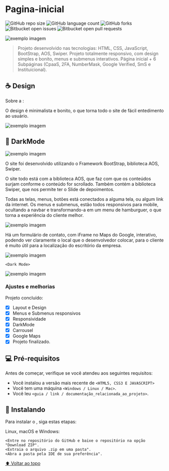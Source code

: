 # Pagina-inicial
 
 <!---Esses são exemplos. Veja https://shields.io para outras pessoas ou para personalizar este conjunto de escudos. Você pode querer incluir dependências, status do projeto e informações de licença aqui--->

![GitHub repo size](https://img.shields.io/github/repo-size/iuricode/README-template?style=for-the-badge)
![GitHub language count](https://img.shields.io/github/languages/count/iuricode/README-template?style=for-the-badge)
![GitHub forks](https://img.shields.io/github/forks/iuricode/README-template?style=for-the-badge)
![Bitbucket open issues](https://img.shields.io/bitbucket/issues/iuricode/README-template?style=for-the-badge)
![Bitbucket open pull requests](https://img.shields.io/bitbucket/pr-raw/iuricode/README-template?style=for-the-badge)

<img src=".\Tela-de-Autenticacao/Tela de Autenticação.png" alt="exemplo imagem">

> Projeto desenvolvido nas tecnologias: HTML, CSS, JavaScript, BootStrap, AOS, Swiper.
> Projeto totalmente responsivo, com design simples e bonito, menus e submenus interativos.
> Página inicial + 6 Subpáginas (CpaaS, 2FA, NumberMask, Google Verified, SmS e Instituicional).

## ☕ Design <Pagina-inicial>

Sobre a <Pagina-inicial>:

O design é minimalista e bonito, o que torna todo o site de fácil entedimento ao usuário.

<img src=".\Tela-de-Autenticacao/LocalStorage.svg" alt="exemplo imagem">

## 🌙 DarkMode <Pagina-inicial>

<img src=".\Tela-de-Autenticacao/LocalStorage.svg" alt="exemplo imagem">

O site foi desenvolvido utilizando o Framework BootStrap, biblioteca AOS, Swiper.

O site todo está com a biblioteca AOS, que faz com que os conteúdos surjam conforme o conteúdo for scrollado.
Também contém a biblioteca Swiper, que nos permite ter o Slide de depoimentos.

Todas as telas, menus, botões está conectados a alguma tela, ou algum link da internet.
Os menus e submenus, estão todos responsivos para mobile, ocultando a navbar e transformando-a em um menu de 
hamburguer, o que torna a experiência do cliente melhor.

<img src=".\Tela-de-Autenticacao/LocalStorage.svg" alt="exemplo imagem">

Há um formulário de contato, com iFrame no Maps do Google, interativo, podendo ver claramente o local que o 
desenvolvedor colocar, para o cliente é muito útil para a localização do escritório da empresa.

<img src=".\Tela-de-Autenticacao/LocalStorage.svg" alt="exemplo imagem">



```
<Dark Mode>
```

<img src=".\Tela-de-Autenticacao/Darkmode.png" alt="exemplo imagem">


### Ajustes e melhorias

Projeto concluído:

- [x] Layout e Design
- [x] Menus e Submenus responsivos
- [x] Responsividade
- [x] DarkMode
- [x] Carrousel
- [x] Google Maps
- [x] Projeto finalizado.

## 💻 Pré-requisitos

Antes de começar, verifique se você atendeu aos seguintes requisitos:
<!---Estes são apenas requisitos de exemplo. Adicionar, duplicar ou remover conforme necessário--->
* Você instalou a versão mais recente de `<HTML5, CSS3 E JAVASCRIPT>`
* Você tem uma máquina `<Windows / Linux / Mac>`.
* Você leu `<guia / link / documentação_relacionada_ao_projeto>`.

## 🚀 Instalando <Pagina-inicial>

Para instalar o <Pagina-inicial>, siga estas etapas:

Linux, macOS e Windows:
```
<Entre no repositório do GitHub e baixe o repositório na opção "Download ZIP".
<Extraia o arquivo .zip em uma pasta".
<Abra a pasta pela IDE de sua preferência".

```


[⬆ Voltar ao topo](#Tela-de-Autenticacao)<br>